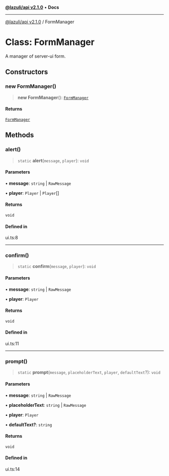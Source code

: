 [**@lazuli/api v2.1.0**](../README.md) • **Docs**

***

[@lazuli/api v2.1.0](../globals.md) / FormManager

# Class: FormManager

A manager of server-ui form.

## Constructors

### new FormManager()

> **new FormManager**(): [`FormManager`](FormManager.md)

#### Returns

[`FormManager`](FormManager.md)

## Methods

### alert()

> `static` **alert**(`message`, `player`): `void`

#### Parameters

• **message**: `string` \| `RawMessage`

• **player**: `Player` \| `Player`[]

#### Returns

`void`

#### Defined in

ui.ts:8

***

### confirm()

> `static` **confirm**(`message`, `player`): `void`

#### Parameters

• **message**: `string` \| `RawMessage`

• **player**: `Player`

#### Returns

`void`

#### Defined in

ui.ts:11

***

### prompt()

> `static` **prompt**(`message`, `placeholderText`, `player`, `defaultText`?): `void`

#### Parameters

• **message**: `string` \| `RawMessage`

• **placeholderText**: `string` \| `RawMessage`

• **player**: `Player`

• **defaultText?**: `string`

#### Returns

`void`

#### Defined in

ui.ts:14
